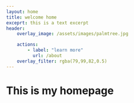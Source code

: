 ```yaml
---
layout: home 
title: welcome home 
exceprt: this is a text excerpt 
header:
    overlay_image: /assets/images/palmtree.jpg 

    actions:
        - label: "learn more" 
          url: /about 
    overlay_filter: rgba(79,99,82,0.5)
---
```


# This is my homepage 

